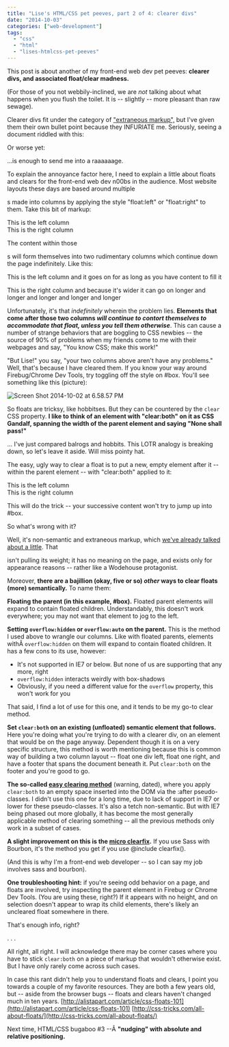 ```yaml
---
title: "Lise's HTML/CSS pet peeves, part 2 of 4: clearer divs"
date: "2014-10-03"
categories: ["web-development"]
tags: 
  - "css"
  - "html"
  - "lises-htmlcss-pet-peeves"
---
```


This post is about another of my front-end web dev pet peeves: **clearer divs, and associated float/clear madness.**

(For those of you not webbily-inclined, we are _not_ talking about what happens when you flush the toilet. It is -- slightly -- more pleasant than raw sewage).

Clearer divs fit under the category of ["extraneous markup",](http://www.lisefrac.net/log/webdev-craft/lises-htmlcss-pet-peeves-part-1-of-4/) but I've given them their own bullet point because they INFURIATE me. Seriously, seeing a document riddled with this:

<div class="clearfix"></div>

Or worse yet:

<div style="clear:both;"></div>

...is enough to send me into a raaaaaage.

To explain the annoyance factor here, I need to explain a little about floats and clears for the front-end web dev n00bs in the audience. Most website layouts these days are based around multiple <div>s made into columns by applying the style "float:left" or "float:right" to them. Take this bit of markup:

<style>
#box {
   width:50%;
}
#left\_column {
   width:20%;
   float:left;
}
#right\_column {
   width:80%;
   float:right;
}
</style>
<div id="box">
   <div id="left\_column">This is the left column</div>
   <div id="right\_column">This is the right column</div>
</div>

The content within those <div>s will form themselves into two rudimentary columns which continue down the page indefinitely. Like this:

This is the left column and it goes on for as long as you have content to fill it

This is the right column and because it's wider it can go on longer and longer and longer and longer and longer

Unfortunately, it's that _indefinitely_ wherein the problem lies. **Elements that come after those two columns _will continue to contort themselves to accommodate that float, unless you tell them otherwise_**. This can cause a number of strange behaviors that are boggling to CSS newbies -- the source of 90% of problems when my friends come to me with their webpages and say, "You know CSS; make this work!"

"But Lise!" you say, "your two columns above aren't have any problems." Well, that's because I have cleared them. If you know your way around Firebug/Chrome Dev Tools, try toggling off the style on #box. You'll see something like this (picture):

![Screen Shot 2014-10-02 at 6.58.57 PM](http://ic.pics.livejournal.com/captainecchi/782718/23611/23611_300.png "Screen Shot 2014-10-02 at 6.58.57 PM")

So floats are tricksy, like hobbitses. But they can be countered by the `clear` CSS property. **I like to think of an element with "clear:both" on it as CSS Gandalf, spanning the width of the parent element and saying "None shall pass!"**

... I've just compared balrogs and hobbits. This LOTR analogy is breaking down, so let's leave it aside. Will miss pointy hat.

The easy, ugly way to clear a float is to put a new, empty element after it -- within the parent element -- with "clear:both" applied to it:

<style>
#box {
   width:50%;
}
#left\_column {
   width:20%;
   float:left;
}
#right\_column {
   width:80%;
   float:right;
}
.clear {
   clear:both;
}
</style>
<div id="box">
   <div id="left\_column">This is the left column</div>
   <div id="right\_column">This is the right column</div>
   <div class="clear"></div>
</div>

This will do the trick -- your successive content won't try to jump up into #box.

So what's wrong with it?

Well, it's non-semantic and extraneous markup, which [we've already talked about a little](http://captainecchi.livejournal.com/721665.html). That <div> isn't pulling its weight; it has no meaning on the page, and exists only for appearance reasons -- rather like a Wodehouse protagonist.

Moreover, **there are a bajillion (okay, five or so) _other_ ways to clear floats (more) semantically.** To name them:

**Floating the parent (in this example, #box).** Floated parent elements will expand to contain floated children. Understandably, this doesn't work everywhere; you may not want that element to jog to the left.

**Setting `overflow:hidden` or `overflow:auto` on the parent.** This is the method I used above to wrangle our columns. Like with floated parents, elements withÂ `overflow:hidden` on them will expand to contain floated children. It has a few cons to its use, however:

- It's not supported in IE7 or below. But none of us are supporting that any more, right
- `overflow:hidden` interacts weirdly with box-shadows
- Obviously, if you need a different value for the `overflow` property, this won't work for you

That said, I find a lot of use for this one, and it tends to be my go-to clear method.

**Set `clear:both` on an existing (unfloated) semantic element that follows.** Here you're doing what you're trying to do with a clearer div, on an element that would be on the page anyway. Dependent though it is on a very specific structure, this method is worth mentioning because this is common way of building a two column layout -- float one div left, float one right, and have a footer that spans the document beneath it. Put `clear:both` on the footer and you're good to go.

**The so-called [easy clearing method](http://www.positioniseverything.net/easyclearing.html)** (warning, dated), where you apply `clear:both` to an empty space inserted into the DOM via the :after pseudo-classes. I didn't use this one for a long time, due to lack of support in IE7 or lower for these pseudo-classes. It's also a tetch non-semantic. But with IE7 being phased out more globally, it has become the most generally applicable method of clearing something -- all the previous methods only work in a subset of cases.

**A slight improvement on this is the [micro clearfix](http://nicolasgallagher.com/micro-clearfix-hack/).** If you use Sass with Bourbon, it's the method you get if you use @include clearfix().

(And this is why I'm a front-end web developer -- so I can say my job involves sass and bourbon).

**One troubleshooting hint:** if you're seeing odd behavior on a page, and floats are involved, try inspecting the parent element in Firebug or Chrome Dev Tools. (You are using these, right?) If it appears with no height, and on selection doesn't appear to wrap its child elements, there's likely an uncleared float somewhere in there.

That's enough info, right?

. . .

All right, all right. I will acknowledge there may be corner cases where you have to stick `clear:both` on a piece of markup that wouldn't otherwise exist. But I have only rarely come across such cases.

In case this rant didn't help you to understand floats and clears, I point you towards a couple of my favorite resources. They are both a few years old, but -- aside from the browser bugs -- floats and clears haven't changed much in ten years. [http://alistapart.com/article/css-floats-101](http://alistapart.com/article/css-floats-101) [http://css-tricks.com/all-about-floats/](http://css-tricks.com/all-about-floats/)

Next time, HTML/CSS bugaboo #3 --Â **"nudging" with absolute and relative positioning.**
